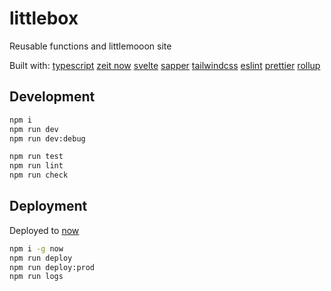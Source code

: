 # littlebox

Reusable functions and littlemooon site

Built with:
[typescript](http://www.typescriptlang.org/)
[zeit now](https://zeit.co)
[svelte](https://svelte.dev/)
[sapper](https://sapper.svelte.dev/)
[tailwindcss](https://tailwindcss.com/)
[eslint](https://eslint.org/)
[prettier](https://prettier.io/)
[rollup](https://rollupjs.org/)

## Development

```bash
npm i
npm run dev
npm run dev:debug

npm run test
npm run lint
npm run check
```

## Deployment

Deployed to [now](https://zeit.co/littlemooon/littlebox)

```bash
npm i -g now
npm run deploy
npm run deploy:prod
npm run logs
```
